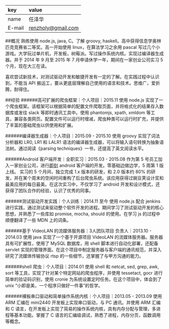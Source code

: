 |key|value|
|:--|:--|
|name|任泽华|
|E-mail|[renzholy@gmail.com](mailto:renzholy@gmail.com)|

##概况
熟练使用 node.js, java, C。了解 groovy, haskell。高中获得信息学奥林匹克竞赛省二等奖。高一开始使用 linux，在算法学习之余用 pascal 写过几个小游戏。大学玩过单片机，开发板，树莓派。写过操作系统内核。实现过编译器生成器。并于 2014 年 9 月至 2015 年 7 月申请休学一年，期间在一家创业公司实习 5 个月，现在大三在读。

喜欢尝试新技术，对测试驱动开发和敏捷开发有一定的了解。在实践过程中认识到，不能当 API 搬运工，要从更底层理解自己使用的语言和技术。思维广，爱折腾，耐得住。

##经验
######高可扩展的爬虫框架｜个人项目｜2015.11
使用 node.js 实现了一个爬虫框架。该框架可以根据简单的配置文件爬取页面，并将格式化的结果存入数据库或发往 slack 等即时通讯工具中。使用 phantomjs, xpath, xmldom 等工具，兼容各类网页。配置文件可以运行时增减，爬虫种类可以运行时扩充，并提供了丰富的基础爬虫以供使用和扩展。

######编译器生成器｜个人项目｜2015.09 - 2015.10
使用 groovy 实现了词法分析器和 LR0, LR1 和 LALR1 语法的编译器生成器，可以将输入语句转换为抽象语法树。通过阅读《parsing techniques》一书，还提高了英文阅读水平。

######Android 客户端开发｜全职实习｜2015.03 - 2015.08
作为第 5 号员工加入一家创业公司，进行[即刻](http://jike.ruguoapp.com) android 客户端的开发。零基础边做边学，5 周第 1 版上线。 实习的 5 个月间，独立完成  1.x 版本的研发，和 2.0 版本约 80% 的研发，并在某个周末的空闲时间重构了后台爬虫系统。该应用获得过豌豆荚设计奖和最美应用的每日最美。在这次实习中，不仅学习了 android 开发和设计模式，还获得了团队合作的经验，认识了优秀的同事。

######测试驱动开发实践｜个人训练｜2014.11 至今
使用 node.js 配合 jenkins 进行实践，通过测试来驱动整个软件开发的进程。期间学习了测试驱动开发的核心思想，并熟悉了一些库如 promise, mocha, should 的使用。在学习 js 的过程中顺便翻译了一些 MDN 上的词条。

######基于 VideoLAN 的流媒体服务器｜3人团队项目 负责人｜2013.10 - 2014.03
使用 java 实现了一个基于开源项目 VideoLAN 的流媒体服务器。服务器具有可扩展性，使用了 MySQL 数据库，用 shell 脚本进行自动化部署，还配备 servlet 实现的管理界面。在这个项目中制定服务器与客户端的通讯规范，并深入研究了流媒体传输协议 rtsp 的一些细节，还掌握了与甲方沟通的能力。

######shell 爬虫｜个人项目｜2014.01
使用 shell 和 netcat, sed, grep, awk, sort 等工具，实现了针对某个特定网站的爬虫程序，并使用 tessetact, gocr 进行简单的验证码识别，使用 cronie 为系统设置定时任务。在这个项目中，体会到了 unix “小即是美，一个程序只做好一件事”的哲学。

######裸板串口驱动和简单操作系统内核｜个人项目｜2013.05 - 2013.09
使用 ARM 汇编在 mini2440 开发板上实现串口驱动，与 PC 通讯。并使用 ARM 汇编和 C 语言，在开发板上实现了简易的操作系统内核，具有内存分配与管理，多进程等基本功能。掌握了 C 语言的汇编级调试，熟悉了进程，内存分页，函数调用等概念。
